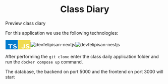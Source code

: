 <h1 align="center">Class Diary</h1>
<span>Preview class diary</span>

For this application we use the following technologies:

<img align="center" alt="devfelipisan-Ts" height="30" width="40" src="https://raw.githubusercontent.com/devicons/devicon/master/icons/typescript/typescript-plain.svg"><img align="center" alt="devfelipisan-Js" height="30" width="40" src="https://raw.githubusercontent.com/devicons/devicon/master/icons/javascript/javascript-plain.svg"><img align="center" alt="devfelipisan-nextjs" height="30" width="40" src="https://cdn.jsdelivr.net/gh/devicons/devicon/icons/nextjs/nextjs-original-wordmark.svg"><img align="center" alt="devfelipisan-nestjs" height="30" width="40" src="https://cdn.jsdelivr.net/gh/devicons/devicon/icons/nestjs/nestjs-plain-wordmark.svg">

After performing the `git clone` enter the class daily application folder and run the `docker compose up` command.

The database, the backend on port 5000 and the frontend on port 3000 will start
